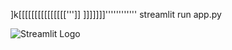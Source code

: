 ]k[[[[[[[[[[[[[[[''']]
]]]]]]]''''''''''''
streamlit run app.py   

  
 ![Streamlit Logo](https://streamlit.io/images/brand/streamlit-logo-primary-colormark-darktext.png)

